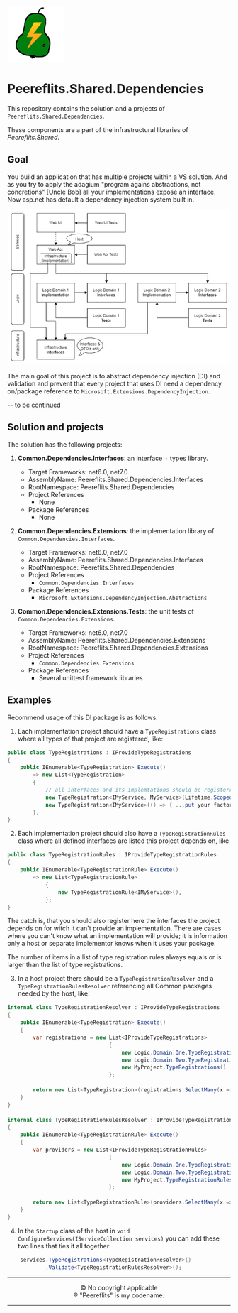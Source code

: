 ![Logo](./img/peereflits-logo.png) 

# Peereflits.Shared.Dependencies #

This repository contains the solution and a projects of `Peereflits.Shared.Dependencies`.

These components are a part of the infrastructural libraries of *Peereflits.Shared*.


## Goal

You build an application that has multiple projects within a VS solution. And as you try to apply the adagium "program agains abstractions, not concretions" [Uncle Bob] all your implementations expose an interface.
Now asp.net has default a dependency injection system built in.

![Application Layout](./img/ApplicationLayout.png)


The main goal of this project is to abstract dependency injection (DI) and validation and prevent that every project that uses DI need a dependency on/package reference to ``Microsoft.Extensions.DependencyInjection``.

-- to be continued

## Solution and projects

The solution has the following projects:

1. **Common.Dependencies.Interfaces**: an interface + types library.
   - Target Frameworks: net6.0, net7.0
   - AssemblyName: Peereflits.Shared.Dependencies.Interfaces
   - RootNamespace: Peereflits.Shared.Dependencies
   - Project References
      - None
   - Package References
      - None

1. **Common.Dependencies.Extensions**: the implementation library of `Common.Dependencies.Interfaces`.
   - Target Frameworks: net6.0, net7.0
   - AssemblyName: Peereflits.Shared.Dependencies.Interfaces
   - RootNamespace: Peereflits.Shared.Dependencies
   - Project References
      - `Common.Dependencies.Interfaces`
   - Package References
      - `Microsoft.Extensions.DependencyInjection.Abstractions`

1. **Common.Dependencies.Extensions.Tests**: the unit tests of `Common.Dependencies.Extensions`.
   - Target Frameworks: net6.0, net7.0
   - AssemblyName: Peereflits.Shared.Dependencies.Extensions
   - RootNamespace: Peereflits.Shared.Dependencies.Extensions
   - Project References
      - `Common.Dependencies.Extensions`
   - Package References
      - Several unittest framework libraries


## Examples

Recommend usage of this DI package is as follows: 

1. Each implementation project should have a ``TypeRegistrations`` class where all types of that project are registered, like: 
```` csharp
public class TypeRegistrations : IProvideTypeRegistrations
{
    public IEnumerable<TypeRegistration> Execute() 
        => new List<TypeRegistration>
        {
            // all interfaces and its implemtations should be registerred here.
            new TypeRegistration<IMyService, MyService>(Lifetime.Scoped),
            new TypeRegistration<IMyService>(() => { ...put your factory here... }, Lifetime.Scoped),
        };
}
````

2. Each implementation project should also have a ``TypeRegistrationRules`` class where all defined interfaces are listed this project depends on, like
```` csharp
public class TypeRegistrationRules : IProvideTypeRegistrationRules
{
    public IEnumerable<TypeRegistrationRule> Execute() 
        => new List<TypeRegistrationRule>
            {
                new TypeRegistrationRule<IMyService>(),
            };
}
````
The catch is, that you should also register here the interfaces the project depends on for witch it can't provide an implementation. 
There are cases where you can't know what an implementation will provide; it is information only a host or separate implementor knows when it uses your package.

The number of items in a list of type registration rules always equals or is larger than the list of type registrations.

3. In a host project there should be a ``TypeRegistrationResolver`` and a ``TypeRegistrationRulesResolver`` referencing all Common packages needed by the host, like:
```` csharp
internal class TypeRegistrationResolver : IProvideTypeRegistrations
{
    public IEnumerable<TypeRegistration> Execute()
    {
        var registrations = new List<IProvideTypeRegistrations>
                                {
                                    new Logic.Domain.One.TypeRegistrations(),
                                    new Logic.Domain.Two.TypeRegistrations(),
                                    new MyProject.TypeRegistrations()
                                };

        return new List<TypeRegistration>(registrations.SelectMany(x => x.Execute()));
    }
}

internal class TypeRegistrationRulesResolver : IProvideTypeRegistrationRules
{
    public IEnumerable<TypeRegistrationRule> Execute()
    {
        var providers = new List<IProvideTypeRegistrationRules>
                                {
                                    new Logic.Domain.One.TypeRegistrationRules(),
                                    new Logic.Domain.Two.TypeRegistrationRules(),
                                    new MyProject.TypeRegistrationRules()
                                };

        return new List<TypeRegistrationRule>(providers.SelectMany(x => x.Execute()));
    }
}
````

4. In the ``Startup`` class of the host in ``void ConfigureServices(IServiceCollection services)`` you can add these two lines that ties it all together:
```` csharp
    services.TypeRegistrations<TypeRegistrationResolver>()
            .Validate<TypeRegistrationRulesResolver>();
````


---

<p align="center">
&copy; No copyright applicable<br />
&#174; "Peereflits" is my codename.
</p>

---
